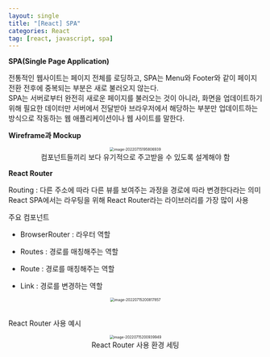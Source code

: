 ```yaml
---
layout: single
title: "[React] SPA"
categories: React
tag: [react, javascript, spa]
---
```


**SPA(Single Page Application)**

전통적인 웹사이트는 페이지 전체를 로딩하고, SPA는 Menu와 Footer와 같이 페이지 전환 전후에 중복되는 부분은 새로 불러오지 않는다.  
SPA는 서버로부터 완전히 새로운 페이지를 불러오는 것이 아니라, 화면을 업데이트하기 위해 필요한 데이터만 서버에서 전달받아 브라우저에서 해당하는 부분만 업데이트하는 방식으로 작동하는 웹 애플리케이션이나 웹 사이트를 말한다.

**Wireframe과 Mockup**  

<center>
<img src="../../images/2022-07-15-react_second/image-20220715195806939.png" alt="image-20220715195806939" style="zoom:50%;" /><br>
컴포넌트들끼리 보다 유기적으로 주고받을 수 있도록 설계해야 함
</center>  



**React Router**

Routing : 다른 주소에 따라 다른 뷰를 보여주는 과정을 경로에 따라 변경한다라는 의미  
React SPA에서는 라우팅을 위해 React Router라는 라이브러리를 가장 많이 사용

주요 컴포넌트  

- BrowserRouter : 라우터 역할

- Routes : 경로를 매칭해주는 역할

- Route : 경로를 매칭해주는 역할

- Link : 경로를 변경하는 역할

<center>
<img src="../../images/2022-07-15-react_second/image-20220715200817857.png" alt="image-20220715200817857" style="zoom:50%;" />
</center><br>

React Router 사용 예시<br>
<center>
<img src="../../images/2022-07-15-react_second/image-20220715200939949.png" alt="image-20220715200939949" style="zoom: 50%;" /><br>
React Router 사용 환경 세팅
</center>
